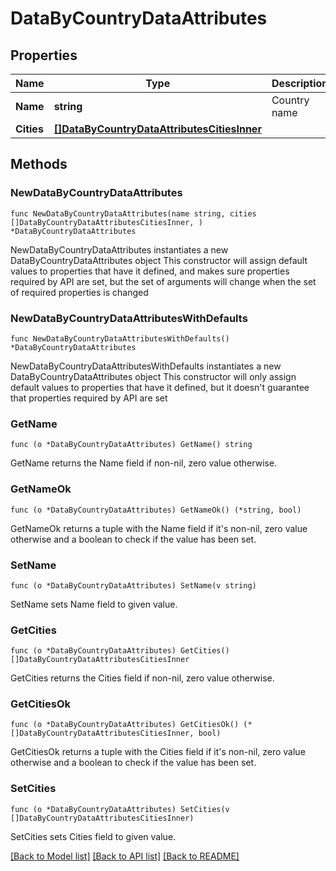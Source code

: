 # DataByCountryDataAttributes

## Properties

Name | Type | Description | Notes
------------ | ------------- | ------------- | -------------
**Name** | **string** | Country name | 
**Cities** | [**[]DataByCountryDataAttributesCitiesInner**](DataByCountryDataAttributesCitiesInner.md) |  | 

## Methods

### NewDataByCountryDataAttributes

`func NewDataByCountryDataAttributes(name string, cities []DataByCountryDataAttributesCitiesInner, ) *DataByCountryDataAttributes`

NewDataByCountryDataAttributes instantiates a new DataByCountryDataAttributes object
This constructor will assign default values to properties that have it defined,
and makes sure properties required by API are set, but the set of arguments
will change when the set of required properties is changed

### NewDataByCountryDataAttributesWithDefaults

`func NewDataByCountryDataAttributesWithDefaults() *DataByCountryDataAttributes`

NewDataByCountryDataAttributesWithDefaults instantiates a new DataByCountryDataAttributes object
This constructor will only assign default values to properties that have it defined,
but it doesn't guarantee that properties required by API are set

### GetName

`func (o *DataByCountryDataAttributes) GetName() string`

GetName returns the Name field if non-nil, zero value otherwise.

### GetNameOk

`func (o *DataByCountryDataAttributes) GetNameOk() (*string, bool)`

GetNameOk returns a tuple with the Name field if it's non-nil, zero value otherwise
and a boolean to check if the value has been set.

### SetName

`func (o *DataByCountryDataAttributes) SetName(v string)`

SetName sets Name field to given value.


### GetCities

`func (o *DataByCountryDataAttributes) GetCities() []DataByCountryDataAttributesCitiesInner`

GetCities returns the Cities field if non-nil, zero value otherwise.

### GetCitiesOk

`func (o *DataByCountryDataAttributes) GetCitiesOk() (*[]DataByCountryDataAttributesCitiesInner, bool)`

GetCitiesOk returns a tuple with the Cities field if it's non-nil, zero value otherwise
and a boolean to check if the value has been set.

### SetCities

`func (o *DataByCountryDataAttributes) SetCities(v []DataByCountryDataAttributesCitiesInner)`

SetCities sets Cities field to given value.



[[Back to Model list]](../README.md#documentation-for-models) [[Back to API list]](../README.md#documentation-for-api-endpoints) [[Back to README]](../README.md)


